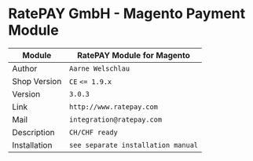 RatePAY GmbH - Magento Payment Module
============================================

|Module | RatePAY Module for Magento
|------|----------
|Author | `Aarne Welschlau`
|Shop Version | `CE` `<= 1.9.x`
|Version | `3.0.3`
|Link | `http://www.ratepay.com`
|Mail | `integration@ratepay.com`
|Description | `CH/CHF ready`
|Installation | `see separate installation manual`
